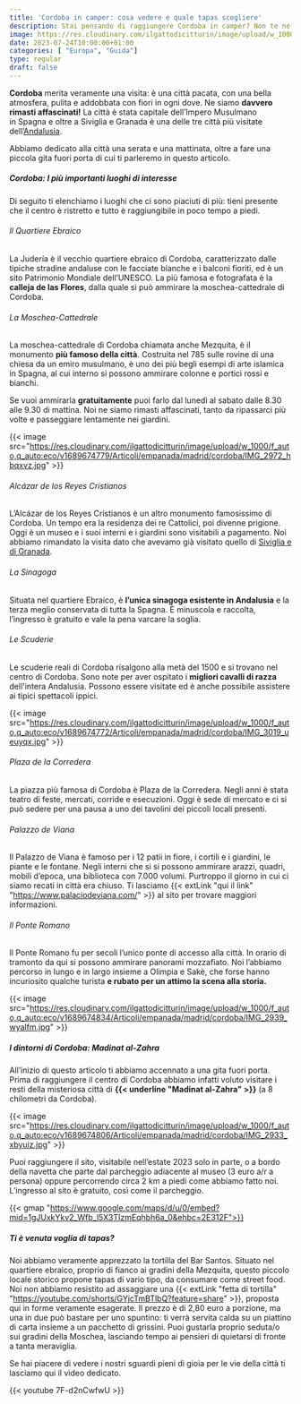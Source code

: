 ```yaml
---
title: 'Cordoba in camper: cosa vedere e quale tapas scegliere'
description: Stai pensando di raggiungere Cordoba in camper? Non te ne pentirai, è una meta meravigliosa! Scoprila con noi!  
image: https://res.cloudinary.com/ilgattodicitturin/image/upload/w_1000/f_auto,q_auto:eco/v1689674761/Articoli/empanada/madrid/cordoba/IMG_2986_mpur3w.jpg
date: 2023-07-24T10:00:00+01:00
categories: [ "Europa", "Guida"]
type: regular
draft: false 
---
```


**Cordoba** merita veramente una visita: è una città pacata, con una bella atmosfera, pulita e addobbata con fiori in ogni dove. Ne siamo **davvero rimasti affascinati!**  La città è stata capitale dell’Impero Musulmano in Spagna e oltre a Siviglia e Granada è una delle tre città più visitate dell’[Andalusia](/blog/viaggio-andalusia-in-camper-itinerari).

<!-- Noi l’abbiamo raggiunta facilmente a bordo del nostro van e abbiamo parcheggiato vicino allo zoo (trovi qui le coordinate), to do da dove abbiamo raggiunto il centro città in 20 minuti a piedi.  -->

Abbiamo dedicato alla città una serata e una mattinata, oltre a fare una piccola gita fuori porta di cui ti parleremo in questo articolo. 

##### Cordoba: I più importanti luoghi di interesse

Di seguito ti elenchiamo i luoghi che ci sono piaciuti di più: tieni presente che il centro è ristretto e tutto è raggiungibile in poco tempo a piedi. 

###### Il Quartiere Ebraico
La Judería è il vecchio quartiere ebraico di Cordoba, caratterizzato dalle tipiche stradine andaluse con le facciate bianche e i balconi fioriti, ed è un sito Patrimonio Mondiale dell’UNESCO. La più famosa e fotografata è la **calleja de las Flores**, dalla quale si può ammirare la moschea-cattedrale di Cordoba.

###### La Moschea-Cattedrale
La moschea-cattedrale di Cordoba chiamata anche Mezquita, è il monumento **più famoso della città**. Costruita nel 785 sulle rovine di una chiesa da un emiro musulmano, è uno dei più begli esempi di arte islamica in Spagna, al cui interno si possono ammirare colonne e portici rossi e bianchi.

Se vuoi ammirarla **gratuitamente** puoi farlo dal lunedì al sabato dalle 8.30 alle 9.30 di mattina. 
Noi ne siamo rimasti affascinati, tanto da ripassarci più volte e passeggiare lentamente nei giardini.

{{< image src="https://res.cloudinary.com/ilgattodicitturin/image/upload/w_1000/f_auto,q_auto:eco/v1689674779/Articoli/empanada/madrid/cordoba/IMG_2972_hbqxvz.jpg" >}}

###### Alcázar de los Reyes Cristianos
L’Alcázar de los Reyes Cristianos è un altro monumento famosissimo di Cordoba. Un tempo era la residenza dei re Cattolici, poi divenne prigione. Oggi è un museo e i suoi interni e i giardini sono visitabili a pagamento. Noi abbiamo rimandato la visita dato che avevamo già visitato quello di [Siviglia e di Granada](/blog/viaggio-andalusia-in-camper-itinerari).

###### La Sinagoga
Situata nel quartiere Ebraico, è **l’unica sinagoga esistente in Andalusia** e la terza meglio conservata di tutta la Spagna. È minuscola e raccolta, l’ingresso è gratuito e vale la pena varcare la soglia. 

###### Le Scuderie
Le scuderie reali di Cordoba risalgono alla metà del 1500 e si trovano nel centro di Cordoba. Sono note per aver ospitato i **migliori cavalli di razza** dell'intera Andalusia. Possono essere visitate ed è anche possibile assistere ai tipici spettacoli ippici.

{{< image src="https://res.cloudinary.com/ilgattodicitturin/image/upload/w_1000/f_auto,q_auto:eco/v1689674772/Articoli/empanada/madrid/cordoba/IMG_3019_ueuyqx.jpg" >}}

###### Plaza de la Corredera
La piazza più famosa di Cordoba è Plaza de la Corredera. Negli anni è stata teatro di feste, mercati, corride e esecuzioni. Oggi è sede di mercato e ci si può sedere per una pausa a uno dei tavolini dei piccoli locali presenti. 

###### Palazzo de Viana
Il Palazzo de Viana è famoso per i 12 patii in fiore, i cortili e i giardini, le piante e le fontane. Negli interni che si si possono ammirare arazzi, quadri, mobili d’epoca, una biblioteca con 7.000 volumi. Purtroppo il giorno in cui ci siamo recati in città era chiuso. Ti lasciamo {{< extLink "qui il link" "https://www.palaciodeviana.com/" >}} al sito per trovare maggiori informazioni.

###### Il Ponte Romano
Il Ponte Romano fu per secoli l’unico ponte di accesso alla città. In orario di tramonto da qui si possono ammirare panorami mozzafiato. Noi l’abbiamo percorso in lungo e in largo insieme a Olimpia e Sakè, che forse hanno incuriosito qualche turista **e rubato per un attimo la scena alla storia.**

{{< image src="https://res.cloudinary.com/ilgattodicitturin/image/upload/w_1000/f_auto,q_auto:eco/v1689674834/Articoli/empanada/madrid/cordoba/IMG_2939_wyalfm.jpg" >}}

##### I dintorni di Cordoba: Madinat al-Zahra

All’inizio di questo articolo ti abbiamo accennato a una gita fuori porta. Prima di raggiungere il centro di Cordoba abbiamo infatti voluto visitare i resti della misteriosa città di **{{< underline "Madinat al-Zahra" >}}** (a 8 chilometri da Cordoba).

{{< image src="https://res.cloudinary.com/ilgattodicitturin/image/upload/w_1000/f_auto,q_auto:eco/v1689674806/Articoli/empanada/madrid/cordoba/IMG_2933_xbyuiz.jpg" >}}

Puoi raggiungere il sito, visitabile nell’estate 2023 solo in parte, o a bordo della navetta che parte dal parcheggio adiacente al museo (3 euro a/r a persona) oppure percorrendo circa 2 km a piedi come abbiamo fatto noi.
L’ingresso al sito è gratuito, così come il parcheggio. 

{{< gmap "https://www.google.com/maps/d/u/0/embed?mid=1gJUxkYkv2_Wfb_l5X3TIzmEqhbh6a_0&ehbc=2E312F">}}

##### Ti è venuta voglia di tapas? 

Noi abbiamo veramente apprezzato la tortilla del Bar Santos. Situato nel quartiere ebraico, proprio di fianco ai gradini della Mezquita, questo piccolo locale storico propone tapas di vario tipo, da consumare come street food. Noi non abbiamo resistito ad assaggiare una {{< extLink "fetta di tortilla" "https://youtube.com/shorts/GYjcTmBTlbQ?feature=share" >}}, proposta qui in forme veramente esagerate. 
Il prezzo è di 2,80 euro a porzione, ma una in due può bastare per uno spuntino: ti verrà servita calda su un piattino di carta insieme a un pacchetto di grissini. Puoi gustarla proprio seduta/o sui gradini della Moschea, lasciando tempo ai pensieri di quietarsi di fronte a tanta meraviglia. 

Se hai piacere di vedere i nostri sguardi pieni di gioia per le vie della città ti lasciamo qui il video dedicato. 

{{< youtube 7F-d2nCwfwU >}} 

<!-- {{< blogFooter "SP_a" "1" "0" >}} -->